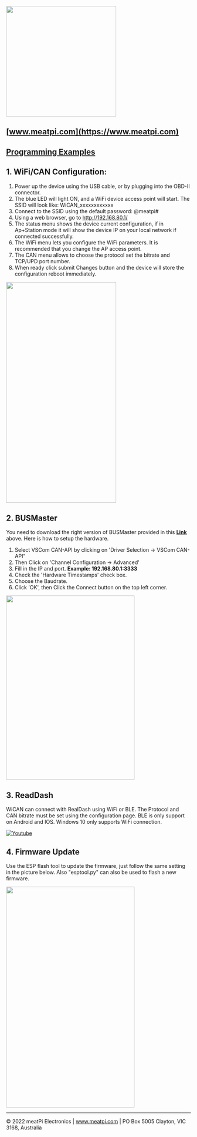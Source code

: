 <img src="https://github.com/slimelec/ollie-hw/blob/master/images/mpi_logo.png" width=300>

[www.meatpi.com](https://www.meatpi.com)
---

## [**Programming Examples**](https://github.com/meatpiHQ/programming_examples/tree/master/CAN)

## 1. WiFi/CAN Configuration:
1. Power up the device using the USB cable, or by plugging into the OBD-II connector. 
2. The blue LED will light ON, and a WiFi device access point will start. The SSID will look like: WiCAN_xxxxxxxxxxxx
3. Connect to the SSID using the default password: @meatpi#
4. Using a web browser, go to http://192.168.80.1/ 
5. The status menu shows the device current configuration, if in Ap+Station mode it will show the device IP on your local network if connected successfully.
6. The WiFi menu lets you configure the WiFi parameters. It is recommended that you change the AP access point.
7. The CAN menu allows to choose the protocol set the bitrate and TCP/UPD port number.
8. When ready click submit Changes button and the device will store the configuration reboot immediately.

<img src="https://user-images.githubusercontent.com/94690098/158788439-729c8de4-9961-4d9d-af54-c572cb711273.jpg" width="300" height="600" >

## 2. BUSMaster
You need to download the right version of BUSMaster provided in this [**Link**](https://bit.ly/3yGgGTm) above. Here is how to setup the hardware. 

1. Select VSCom CAN-API by clicking on 'Driver Selection -> VSCom CAN-API"
2. Then Click on 'Channel Configuration -> Advanced' 
3. Fill in the IP and port. **Example: 192.168.80.1:3333**
4. Check the 'Hardware Timestamps' check box.
5. Choose the Baudrate.
6. Click 'OK', then Click the Connect button on the top left corner.
  

<img src="https://user-images.githubusercontent.com/94690098/158798541-0317aa4f-ebf5-4e57-83b0-ea3fefeaf4e9.png" width="350" height="500" >

## 3. ReadDash
WiCAN can connect with RealDash using WiFi or BLE. The Protocol and CAN bitrate must be set using the configuration page. BLE is only support on Android and IOS. Windows 10 only supports WiFi connection.

[![Youtube](https://img.youtube.com/vi/qZzDJdLbzR0/0.jpg)](https://www.youtube.com/watch?v=qZzDJdLbzR0)
  
## 4. Firmware Update
Use the ESP flash tool to update the firmware, just follow the same setting in the picture below. Also "esptool.py" can also be used to flash a new firmware.

<img src="https://user-images.githubusercontent.com/94690098/158790496-31827bf3-4bda-47db-971d-ac1d53ad7972.PNG" width="350" height="600" >


---

© 2022 meatPi Electronics | www.meatpi.com | PO Box 5005 Clayton, VIC 3168, Australia
